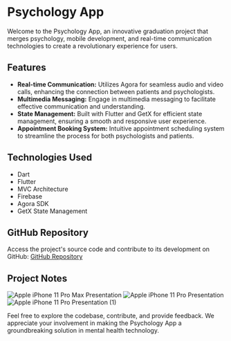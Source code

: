 # Psychology App

Welcome to the Psychology App, an innovative graduation project that merges psychology, mobile development, and real-time communication technologies to create a revolutionary experience for users.

## Features

- **Real-time Communication:** Utilizes Agora for seamless audio and video calls, enhancing the connection between patients and psychologists.
- **Multimedia Messaging:** Engage in multimedia messaging to facilitate effective communication and understanding.
- **State Management:** Built with Flutter and GetX for efficient state management, ensuring a smooth and responsive user experience.
- **Appointment Booking System:** Intuitive appointment scheduling system to streamline the process for both psychologists and patients.

## Technologies Used

- Dart
- Flutter
- MVC Architecture
- Firebase
- Agora SDK
- GetX State Management

 

## GitHub Repository

Access the project's source code and contribute to its development on GitHub: [GitHub Repository](https://github.com/ibrahim-atef/psychology)



## Project Notes
![Apple iPhone 11 Pro Max Presentation](https://github.com/ibrahim-atef/movie/assets/86667626/0970a588-ecdd-4a93-9eb7-59dab0733fa0)
![Apple iPhone 11 Pro Presentation](https://github.com/ibrahim-atef/movie/assets/86667626/7e955ffe-e20d-42a7-a689-ed3b2e5ee4d5)
![Apple iPhone 11 Pro Presentation (1)](https://github.com/ibrahim-atef/movie/assets/86667626/d032856e-e105-40ed-af47-ed441c3fe419)

Feel free to explore the codebase, contribute, and provide feedback. We appreciate your involvement in making the Psychology App a groundbreaking solution in mental health technology.
